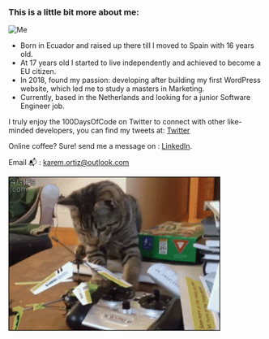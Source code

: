 ### This is a little bit more about me:

![Me](https://github.com/Karem1986/karemortiz/blob/master/ezgif.com-gif-maker%20(1).gif)

- Born in Ecuador and raised up there till I moved to Spain with 16 years old.
- At 17 years old I started to live independently and achieved to become a EU citizen. 
- In 2018, found my passion: developing after building my first WordPress website, which led me to study a masters in Marketing.
- Currently, based in the Netherlands and looking for a junior Software Engineer job.

I truly enjoy the 100DaysOfCode on Twitter to connect with other like-minded developers, you can find my tweets at: 
[Twitter](https://twitter.com/Karemortiz1986)

Online coffee? Sure! send me a message on : [LinkedIn](https://www.linkedin.com/in/karemortiz/). 

Email 📬 : karem.ortiz@outlook.com

<img src="https://github.com/Karem1986/Karem1986/blob/master/funnyCatGif.gif" width="83%"/>   

